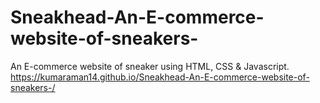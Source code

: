 # Sneakhead-An-E-commerce-website-of-sneakers-
An E-commerce website of sneaker using HTML, CSS &amp; Javascript.
https://kumaraman14.github.io/Sneakhead-An-E-commerce-website-of-sneakers-/
